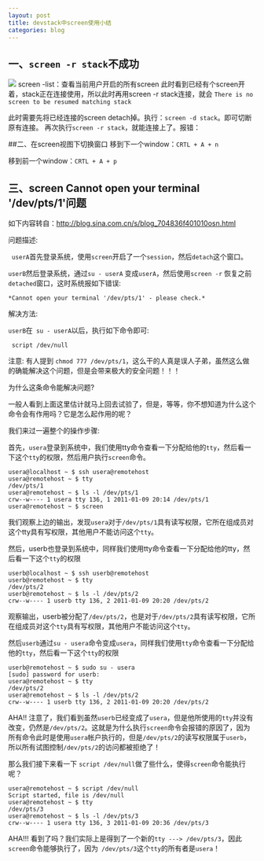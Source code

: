 ```yaml
---
layout: post
title: devstack中screen使用小结
categories: blog
---
```



## 一、`screen -r stack`不成功
![](http://i.imgur.com/iNRBxiv.jpg)
screen -list：查看当前用户开启的所有screen
此时看到已经有个screen开着，stack正在连接使用，所以此时再用screen -r stack连接，就会
    `There is no screen to be resumed matching stack`

此时需要先将已经连接的screen detach掉。执行：`screen -d stack`。即可切断原有连接。
再次执行`screen -r stack`，就能连接上了。报错：

##二、在screen视图下切换窗口 
移到下一个window：`CRTL + A + n`

移到前一个window：`CRTL + A + p`

## 三、screen Cannot open your terminal '/dev/pts/1'问题 


如下内容转自：http://blog.sina.com.cn/s/blog_704836f401010osn.html

 问题描述:

 

  ` userA`首先登录系统，使用`screen`开启了一个`session`，然后`detach`这个窗口。

   `userB`然后登录系统，通过`su - userA` 变成`userA`，然后使用`screen -r` 恢复之前`detached`窗口，这时系统报如下错误:

   `*Cannot open your terminal '/dev/pts/1' - please check.*`

 

解决方法:

 

   `userB`在` su - userA`以后，执行如下命令即可:

 

  ` script /dev/null`

 

注意: 有人提到 `chmod 777 /dev/pts/1`，这么干的人真是误人子弟，虽然这么做的确能解决这个问题，但是会带来极大的安全问题！！！

 

为什么这条命令能解决问题?

 

一般人看到上面这里估计就马上回去试验了，但是，等等，你不想知道为什么这个命令会有作用吗？它是怎么起作用的呢？

 

我们来过一遍整个的操作步骤:

 

首先，`usera`登录到系统中，我们使用tty命令查看一下分配给他的`tty`，然后看一下这个`tty`的权限，然后用户执行`screen`命令。

 

    usera@localhost ~ $ ssh usera@remotehost
    usera@remotehost ~ $ tty
    /dev/pts/1
    usera@remotehost ~ $ ls -l /dev/pts/1
    crw--w---- 1 usera tty 136, 1 2011-01-09 20:14 /dev/pts/1
    usera@remotehost ~ $ screen
    
 

我们观察上边的输出，发现`usera`对于`/dev/pts/1`具有读写权限，它所在组成员对这个tty具有写权限，其他用户不能访问这个`tty`。

 

然后，userb也登录到系统中，同样我们使用tty命令查看一下分配给他的tty，然后看一下这个`tty`的权限

    userb@localhost ~ $ ssh userb@remotehost
    userb@remotehost ~ $ tty
    /dev/pts/2
    userb@remotehost ~ $ ls -l /dev/pts/2
    crw--w---- 1 userb tty 136, 2 2011-01-09 20:20 /dev/pts/2

 

观察输出，userb被分配了`/dev/pts/2`，也是对于`/dev/pts/2`具有读写权限，它所在组成员对这个`tty`具有写权限，其他用户不能访问这个`tty`。

 

然后`userb`通过`su - usera`命令变成`usera`，同样我们使用`tty`命令查看一下分配给他的`tty`，然后看一下这个`tty`的权限

    userb@remotehost ~ $ sudo su - usera
    [sudo] password for userb:
    usera@remotehost ~ $ tty
    /dev/pts/2
    usera@remotehost ~ $ ls -l /dev/pts/2
    crw--w---- 1 userb tty 136, 2 2011-01-09 20:20 /dev/pts/2

 

AHA!!  注意了，我们看到虽然`userb`已经变成了`usera`，但是他所使用的`tty`并没有改变，仍然是`/dev/pts/2`。这就是为什么执行`screen`命令会报错的原因了，因为所有命令此时是使用`usera`帐户执行的，但是`/dev/pts/2`的读写权限属于`userb`，所以所有试图控制`/dev/pts/2`的访问都被拒绝了！

 

那么我们接下来看一下 `script /dev/null`做了些什么，使得`screen`命令能执行呢？


    usera@remotehost ~ $ script /dev/null
    Script started, file is /dev/null
    usera@remotehost ~ $ tty
    /dev/pts/3
    usera@remotehost ~ $ ls -l /dev/pts/3
    crw--w---- 1 usera tty 136, 3 2011-01-09 20:36 /dev/pts/3


AHA!!! 看到了吗？我们实际上是得到了一个新的`tty ---> /dev/pts/3`，因此`screen`命令能够执行了，因为` /dev/pts/3`这个`tty`的所有者是`usera`！
